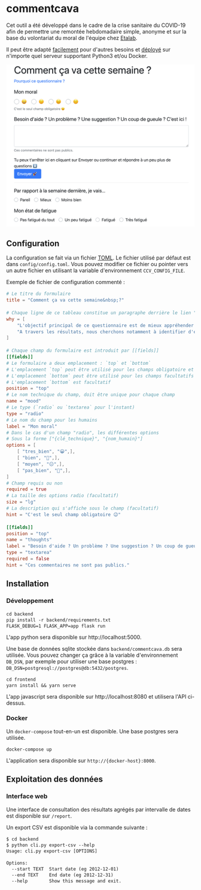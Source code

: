 # commentcava

Cet outil a été développé dans le cadre de la crise sanitaire du COVID-19 afin de permettre une remontée hebdomadaire simple, anonyme et sur la base du volontariat du moral de l'équipe chez [Etalab](https://www.etalab.gouv.fr).

Il peut être adapté [facilement](#configuration) pour d'autres besoins et [déployé](#installation) sur n'importe quel serveur supportant Python3 et/ou Docker.

![capture](images/capture.png)

## Configuration

La configuration se fait via un fichier [TOML](https://github.com/toml-lang/toml). Le fichier utilisé par défaut est dans `config/config.toml`. Vous pouvez modifier ce fichier ou pointer vers un autre fichier en utilisant la variable d'environnement `CCV_CONFIG_FILE`.

Exemple de fichier de configuration commenté :

```toml
# Le titre du formulaire
title = "Comment ça va cette semaine&nbsp;?"

# Chaque ligne de ce tableau constitue un paragraphe derrière le lien "Pourquoi ce questionnaire"
why = [
    "L'objectif principal de ce questionnaire est de mieux appréhender le moral à Etalab pendant le confinement, semaine par semaine. Un autre objectif est de permettre à chacun et chacune de s'exprimer de manière anonyme si il ou elle le souhaite.",
    "A travers les résultats, nous cherchons notamment à identifier d'éventuelles baisses de moral collectives, voire individuelles à travers le champ texte libre.",
]

# Chaque champ du formulaire est introduit par [[fields]]
[[fields]]
# Le formulaire a deux emplacement : `top` et `bottom`
# L'emplacement `top` peut être utilisé pour les champs obligatoire et les plus importants
# L'emplacement `bottom` peut être utilisé pour les champs facultatifs ou moins importants
# L'emplacement `bottom` est facultatif
position = "top"
# Le nom technique du champ, doit être unique pour chaque champ
name = "mood"
# Le type (`radio` ou `textarea` pour l'instant)
type = "radio"
# Le nom du champ pour les humains
label = "Mon moral"
# Dans le cas d'un champ "radio", les différentes options
# Sous la forme ["{clé_technique}", "{nom_humain}"]
options = [
    [ "tres_bien", "😀",],
    [ "bien", "🙂",],
    [ "moyen", "😐",],
    [ "pas_bien", "🙁",],
]
# Champ requis ou non
required = true
# La taille des options radio (facultatif)
size = "lg"
# La description qui s'affiche sous le champ (facultatif)
hint = "C'est le seul champ obligatoire 😉"

[[fields]]
position = "top"
name = "thoughts"
label = "Besoin d'aide ? Un problème ? Une suggestion ? Un coup de gueule ? C'est ici !"
type = "textarea"
required = false
hint = "Ces commentaires ne sont pas publics."
```

## Installation

### Développement

```shell
cd backend
pip install -r backend/requirements.txt
FLASK_DEBUG=1 FLASK_APP=app flask run
```

L'app python sera disponible sur http://localhost:5000.

Une base de données sqlite stockée dans `backend/commentcava.db` sera utilisée. Vous pouvez changer ça grâce à la variable d'environnement `DB_DSN`, par exemple pour utiliser une base postgres : `DB_DSN=postgresql://postgres@db:5432/postgres`.

```shell
cd frontend
yarn install && yarn serve
```

L'app javascript sera disponible sur http://localhost:8080 et utilisera l'API ci-dessus.

### Docker

Un `docker-compose` tout-en-un est disponible. Une base postgres sera utilisée.

```shell
docker-compose up
```

L'application sera disponible sur `http://{docker-host}:8000`.

## Exploitation des données

### Interface web

Une interface de consultation des résultats agrégés par intervalle de dates est disponible sur `/report`.

Un export CSV est disponible via la commande suivante :

```shell
$ cd backend
$ python cli.py export-csv --help
Usage: cli.py export-csv [OPTIONS]

Options:
  --start TEXT  Start date (eg 2012-12-01)
  --end TEXT    End date (eg 2012-12-31)
  --help        Show this message and exit.
```
